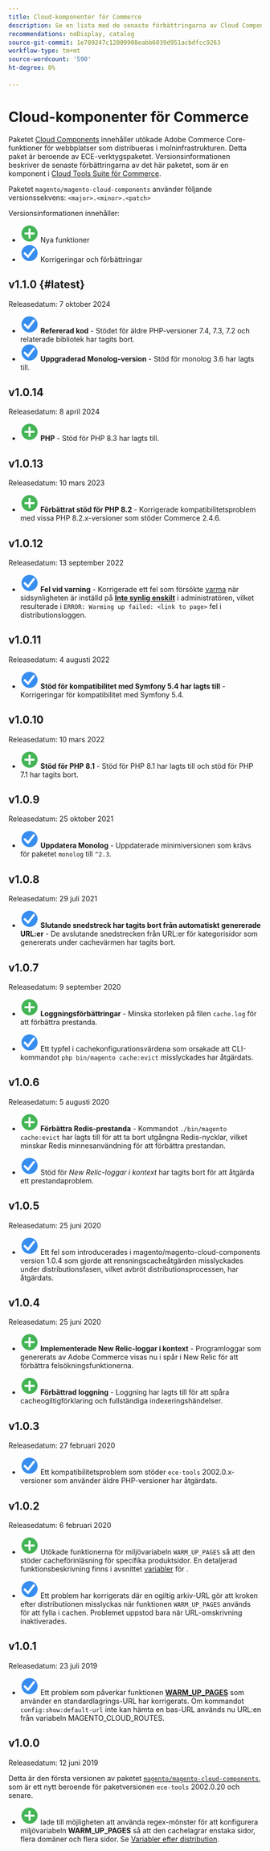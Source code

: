 ```yaml
---
title: Cloud-komponenter för Commerce
description: Se en lista med de senaste förbättringarna av Cloud Components-paketet.
recommendations: noDisplay, catalog
source-git-commit: 1e789247c12009908eabb6039d951acbdfcc9263
workflow-type: tm+mt
source-wordcount: '590'
ht-degree: 0%

---
```


# Cloud-komponenter för Commerce

Paketet [Cloud Components](https://github.com/magento/magento-cloud-components) innehåller utökade Adobe Commerce Core-funktioner för webbplatser som distribueras i molninfrastrukturen. Detta paket är beroende av ECE-verktygspaketet. Versionsinformationen beskriver de senaste förbättringarna av det här paketet, som är en komponent i [Cloud Tools Suite för Commerce](cloud-tools-suite.md).

Paketet `magento/magento-cloud-components` använder följande versionssekvens: `<major>.<minor>.<patch>`

Versionsinformationen innehåller:

- ![ny ikon](../../assets/new.svg) Nya funktioner
- ![korrigeringsikon](../../assets/fix.svg) Korrigeringar och förbättringar

<!--Add release notes below-->

## v1.1.0 {#latest}

Releasedatum: 7 oktober 2024

- ![korrigeringsikon](../../assets/fix.svg) **Refererad kod** - Stödet för äldre PHP-versioner 7.4, 7.3, 7.2 och relaterade bibliotek har tagits bort.<!-- MCLOUD-9278 - -->
- ![korrigeringsikon](../../assets/fix.svg) **Uppgraderad Monolog-version** - Stöd för monolog 3.6 har lagts till.<!-- MCLOUD-12855 - -->

## v1.0.14

Releasedatum: 8 april 2024

- ![ny ikon](../../assets/new.svg) **PHP** - Stöd för PHP 8.3 har lagts till.

## v1.0.13

Releasedatum: 10 mars 2023

- ![ny ikon](../../assets/new.svg) **Förbättrat stöd för PHP 8.2** - Korrigerade kompatibilitetsproblem med vissa PHP 8.2.x-versioner som stöder Commerce 2.4.6.

## v1.0.12

Releasedatum: 13 september 2022

- ![korrigeringsikon](../../assets/fix.svg) **Fel vid varning** - Korrigerade ett fel som försökte [varma](../environment/variables-post-deploy.md#warm_up_pages) när sidsynligheten är inställd på [**Inte synlig enskilt**](https://experienceleague.adobe.com/en/docs/commerce-admin/systems/data-transfer/data-attributes-product#simple-product-csv-file-structure) i administratören, vilket resulterade i `ERROR: Warming up failed: <link to page>` fel i distributionsloggen.<!-- MCLOUD-9134 -->

## v1.0.11

Releasedatum: 4 augusti 2022

- ![korrigeringsikon](../../assets/fix.svg) **Stöd för kompatibilitet med Symfony 5.4 har lagts till** - Korrigeringar för kompatibilitet med Symfony 5.4.<!-- AC-3550 -->

## v1.0.10

Releasedatum: 10 mars 2022

- ![ny ikon](../../assets/new.svg) **Stöd för PHP 8.1** - Stöd för PHP 8.1 har lagts till och stöd för PHP 7.1 har tagits bort.

## v1.0.9

Releasedatum: 25 oktober 2021

- ![korrigeringsikon](../../assets/fix.svg) **Uppdatera Monolog** - Uppdaterade minimiversionen som krävs för paketet `monolog` till `^2.3`.<!-- ACMP-1263 -->

## v1.0.8

Releasedatum: 29 juli 2021

- ![korrigeringsikon](../../assets/fix.svg) **Slutande snedstreck har tagits bort från automatiskt genererade URL:er** - De avslutande snedstrecken från URL:er för kategorisidor som genererats under cachevärmen har tagits bort.<!--MCLOUD-7192-->

## v1.0.7

Releasedatum: 9 september 2020

- ![ny ikon](../../assets/new.svg) **Loggningsförbättringar** - Minska storleken på filen `cache.log` för att förbättra prestanda.<!--MCLOUD-6859-->

- ![korrigeringsikon](../../assets/fix.svg) Ett typfel i cachekonfigurationsvärdena som orsakade att CLI-kommandot `php bin/magento cache:evict` misslyckades har åtgärdats.

## v1.0.6

Releasedatum: 5 augusti 2020

- ![ny ikon](../../assets/new.svg) **Förbättra Redis-prestanda** - Kommandot `./bin/magento cache:evict` har lagts till för att ta bort utgångna Redis-nycklar, vilket minskar Redis minnesanvändning för att förbättra prestandan.<!--MCLOUD-6023-->

- ![korrigeringsikon](../../assets/fix.svg) Stöd för *New Relic-loggar i kontext* har tagits bort för att åtgärda ett prestandaproblem.<!--MCLOUD-6422-->

## v1.0.5

Releasedatum: 25 juni 2020

- ![korrigeringsikon](../../assets/fix.svg) Ett fel som introducerades i magento/magento-cloud-components version 1.0.4 som gjorde att rensningscacheåtgärden misslyckades under distributionsfasen, vilket avbröt distributionsprocessen, har åtgärdats.

## v1.0.4

Releasedatum: 25 juni 2020

- ![ny ikon](../../assets/new.svg) **Implementerade New Relic-loggar i kontext** - Programloggar som genererats av Adobe Commerce visas nu i spår i New Relic för att förbättra felsökningsfunktionerna.<!--MCLOUD-6029-->

- ![ny ikon](../../assets/new.svg) **Förbättrad loggning** - Loggning har lagts till för att spåra cacheogiltigförklaring och fullständiga indexeringshändelser.<!--MCLOUD-6157-->

## v1.0.3

Releasedatum: 27 februari 2020

- ![korrigeringsikon](../../assets/fix.svg) Ett kompatibilitetsproblem som stöder `ece-tools` 2002.0.x-versioner som använder äldre PHP-versioner har åtgärdats.

## v1.0.2

Releasedatum: 6 februari 2020

- ![ny ikon](../../assets/new.svg) Utökade funktionerna för miljövariabeln `WARM_UP_PAGES` så att den stöder cacheförinläsning för specifika produktsidor. En detaljerad funktionsbeskrivning finns i avsnittet [variabler](../environment/variables-post-deploy.md#warm_up_pages) för <!--MAGECLOUD-4444-->.

- ![korrigeringsikon](../../assets/fix.svg) Ett problem har korrigerats där en ogiltig arkiv-URL gör att kroken efter distributionen misslyckas när funktionen `WARM_UP_PAGES` används för att fylla i cachen. Problemet uppstod bara när URL-omskrivning inaktiverades.<!-- MAGECLOUD-4094 -->

## v1.0.1

Releasedatum: 23 juli 2019

- ![korrigeringsikon](../../assets/fix.svg) Ett problem som påverkar funktionen [**WARM_UP_PAGES**](../environment/variables-post-deploy.md#warm_up_pages) som använder en standardlagrings-URL har korrigerats. Om kommandot `config:show:default-url` inte kan hämta en bas-URL används nu URL:en från variabeln MAGENTO_CLOUD_ROUTES.<!-- MAGECLOUD-3866 -->

## v1.0.0

Releasedatum: 12 juni 2019

Detta är den första versionen av paketet [`magento/magento-cloud-components`](https://github.com/magento/magento-cloud-components), som är ett nytt beroende för paketversionen `ece-tools` 2002.0.20 och senare.

- ![ny ikon](../../assets/new.svg) lade till möjligheten att använda regex-mönster för att konfigurera miljövariabeln **WARM_UP_PAGES** så att den cachelagrar enstaka sidor, flera domäner och flera sidor. Se [Variabler efter distribution](../environment/variables-post-deploy.md#warm_up_pages).<!--MAGECLOUD-3258-->
